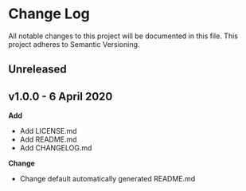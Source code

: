 # Change Log

All notable changes to this project will be documented in this file. This project adheres to Semantic Versioning.

## Unreleased

## v1.0.0 - 6 April 2020

**Add**
* Add LICENSE.md
* Add README.md
* Add CHANGELOG.md

**Change**
* Change default automatically generated README.md
